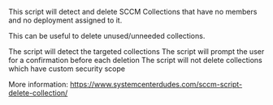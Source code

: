This script will detect and delete SCCM Collections that have no members and no deployment assigned to it.

This can be useful to delete unused/unneeded collections.

The script will detect the targeted collections
The script will prompt the user for a confirmation before each deletion
The script will not delete collections which have custom security scope

More information: https://www.systemcenterdudes.com/sccm-script-delete-collection/

